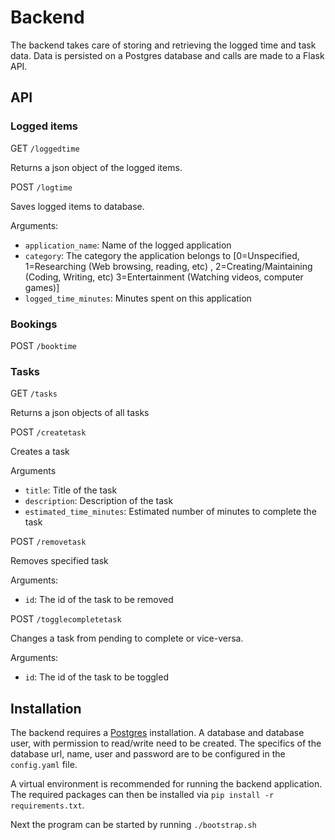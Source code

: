 # Backend

The backend takes care of storing and retrieving the logged time and task data. Data is persisted on a Postgres database and calls are made to a Flask API.

## API

### Logged items
GET `/loggedtime`

Returns a json object of the logged items.

POST `/logtime`

Saves logged items to database.

Arguments: 

* `application_name`: Name of the logged application
* `category`: The category the application belongs to [0=Unspecified, 1=Researching (Web browsing, reading, etc) , 2=Creating/Maintaining (Coding, Writing, etc) 3=Entertainment (Watching videos, computer games)]
* `logged_time_minutes`: Minutes spent on this application

### Bookings

POST `/booktime`

### Tasks


GET `/tasks`

Returns a json objects of all tasks

POST `/createtask`

Creates a task

Arguments

* `title`: Title of the task
* `description`: Description of the task
* `estimated_time_minutes`: Estimated number of minutes to complete the task

POST `/removetask`

Removes specified task

Arguments:

* `id`: The id of the task to be removed

POST `/togglecompletetask`

Changes a task from pending to complete or vice-versa.

Arguments:

* `id`: The id of the task to be toggled

## Installation

The backend requires a [Postgres](https://www.postgresql.org/) installation. A database and database user, with permission to read/write need to be created. The specifics of the database url, name, user and password are to be configured in the `config.yaml` file.

A virtual environment is recommended for running the backend application. The required packages can then be installed via `pip install -r requirements.txt`.

Next the program can be started by running `./bootstrap.sh`